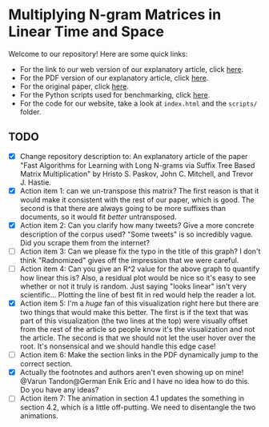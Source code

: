 # Multiplying N-gram Matrices in Linear Time and Space

Welcome to our repository! Here are some quick links:

- For the link to our web version of our explanatory article, click [here](https://varun-tandon.github.io/FastMatrixMultiplicationSuffixTrees/).
- For the PDF version of our explanatory article, click [here](pdfs/our_paper.pdf).
- For the original paper, click [here](pdfs/original_paper.pdf).
- For the Python scripts used for benchmarking, click [here](python/e2e.py).
- For the code for our website, take a look at `index.html` and the `scripts/` folder.

## TODO

- [x] Change repository description to: An explanatory article of the paper "Fast Algorithms for Learning with Long N-grams via Suffix Tree Based Matrix Multiplication" by Hristo S. Paskov, John C. Mitchell, and Trevor J. Hastie.
- [x] Action item 1: can we un-transpose this matrix? The first reason is that it would make it consistent with the rest of our paper, which is good. The second is that there are always going to be more suffixes than documents, so it would fit *better* untransposed.
- [x] Action item 2: Can you clarify how many tweets? Give a more concrete description of the corpus used? "Some tweets" is so incredibly vague. Did you scrape them from the internet?
- [ ] Action item 3: Can we please fix the typo in the title of this graph? I don't think "Radnomized" gives off the impression that we were careful.
- [ ] Action item 4: Can you give an R^2 value for the above graph to quantify how linear this is? Also, a residual plot would be nice so it's easy to see whether or not it truly is random. Just saying "looks linear" isn't very scientific... Plotting the line of best fit in red would help the reader a lot.
- [x] Action item 5: I'm a *huge* fan of this visualization right here but there are two things that would make this better. The first is if the text that was part of this visualization (the two lines at the top) were visually offset from the rest of the article so people know it's the visualization and not the article. The second is that we should not let the user hover over the root. It's nonsensical and we should handle this edge case!
- [ ] Action item 6: Make the section links in the PDF dynamically jump to the correct section.
- [x] Actually the footnotes and authors aren't even showing up on mine! @Varun Tandon@German Enik Eric and I have no idea how to do this. Do you have any ideas?
- [ ] Action item 7: The animation in section 4.1 updates the something in section 4.2, which is a little off-putting. We need to disentangle the two animations.
